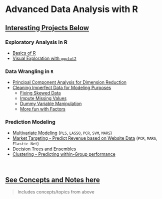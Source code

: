# Advanced Data Analysis with R
<!-- > DSA 5013-995  
> Fall 2022   -->

## [Interesting Projects Below](03%20-%20Labs/)

### Exploratory Analysis in R
* [Basics of R](03%20-%20Labs/01%20-%20Intro%20to%20R/README.md)
* [Visual Exploration with `ggplot2`](03%20-%20Labs/02%20-%20Analysis%20Intro/README.md)

### Data Wrangling in `R`
* [Principal Component Analysis for Dimension Reduction](03%20-%20Labs/)
* [Cleaning Imperfect Data for Modeling Purposes](03%20-%20Labs/04%20-%20Data%20Wrangling/README.md)
    - [Fixing Skewed Data](03%20-%20Labs/04%20-%20Data%20Wrangling/README.md/#2-a---fixing-skewed-data)
    - [Impute Missing Values](03%20-%20Labs/04%20-%20Data%20Wrangling/README.md/#2-b---impute-missing-values)
    - [Dummy Variable Manipulation](03%20-%20Labs/04%20-%20Data%20Wrangling/README.md/#2-c---dummy-variable-manipulation)
    - [More fun with Factors](03%20-%20Labs/04%20-%20Data%20Wrangling/README.md/#2-d---more-fun-with-factors)

### Prediction Modeling
* [Multivariate Modeling](03%20-%20Labs/05%20-%20Modeling/README.md) (`PLS`, `LASSO`, `PCR`, `SVM`, `MARS`)
* [Market Targeting - Predict Revenue based on Website Data](03%20-%20Labs/06%20-%20Modeling%20Competition/README.md) (`PCR`, `MARS`, `Elastic Net`)
* [Decision Trees and Ensembles](03%20-%20Labs/07%20-%20Decision%20Trees/Carpenter_Mohanty_Knepp_HW7.Rmd)
* [Clustering - Predicting within-Group performance](03%20-%20Labs/08%20-%20Clustering/README.md)

<br>

## [See Concepts and Notes here](02%20-%20Notes/)
> Includes concepts/topics from above

